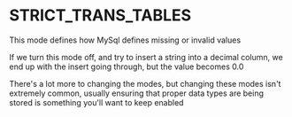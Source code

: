 # STRICT_TRANS_TABLES 

This mode defines how MySql defines missing or invalid values 

If we turn this mode off, and try to insert a string into a decimal column, we end up with the insert going through, but the value becomes 0.0

There's a lot more to changing the modes, but changing these modes isn't extremely common, usually ensuring that proper data types are being stored is something you'll want to keep enabled 